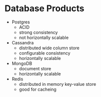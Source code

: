 # Database Products

- Postgres
  - ACID
  - strong consistency
  - not horizontally scalable
- Cassandra
  - distributed wide column store
  - configurable consistency
  - horizontally scalable
- MongoDB
  - document store
  - horizontally scalable
- Redis
  - distributed in memory key-value store
  - good for cacheing

